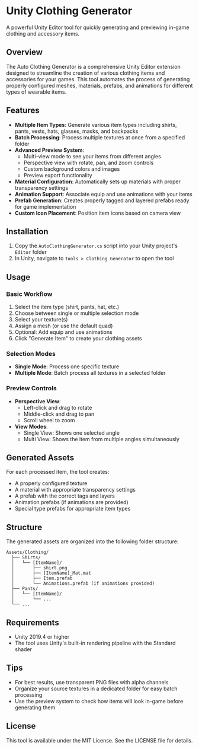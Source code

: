 # Unity Clothing Generator

A powerful Unity Editor tool for quickly generating and previewing in-game clothing and accessory items.

## Overview

The Auto Clothing Generator is a comprehensive Unity Editor extension designed to streamline the creation of various clothing items and accessories for your games. This tool automates the process of generating properly configured meshes, materials, prefabs, and animations for different types of wearable items.

## Features

- **Multiple Item Types**: Generate various item types including shirts, pants, vests, hats, glasses, masks, and backpacks
- **Batch Processing**: Process multiple textures at once from a specified folder
- **Advanced Preview System**: 
  - Multi-view mode to see your items from different angles
  - Perspective view with rotate, pan, and zoom controls
  - Custom background colors and images
  - Preview export functionality
- **Material Configuration**: Automatically sets up materials with proper transparency settings
- **Animation Support**: Associate equip and use animations with your items
- **Prefab Generation**: Creates properly tagged and layered prefabs ready for game implementation
- **Custom Icon Placement**: Position item icons based on camera view

## Installation

1. Copy the `AutoClothingGenerator.cs` script into your Unity project's `Editor` folder
2. In Unity, navigate to `Tools > Clothing Generator` to open the tool

## Usage

### Basic Workflow

1. Select the item type (shirt, pants, hat, etc.)
2. Choose between single or multiple selection mode
3. Select your texture(s)
4. Assign a mesh (or use the default quad)
5. Optional: Add equip and use animations
6. Click "Generate Item" to create your clothing assets

### Selection Modes

- **Single Mode**: Process one specific texture
- **Multiple Mode**: Batch process all textures in a selected folder

### Preview Controls

- **Perspective View**: 
  - Left-click and drag to rotate
  - Middle-click and drag to pan
  - Scroll wheel to zoom
- **View Modes**:
  - Single View: Shows one selected angle
  - Multi View: Shows the item from multiple angles simultaneously

## Generated Assets

For each processed item, the tool creates:
- A properly configured texture
- A material with appropriate transparency settings
- A prefab with the correct tags and layers
- Animation prefabs (if animations are provided)
- Special type prefabs for appropriate item types

## Structure

The generated assets are organized into the following folder structure:
```
Assets/Clothing/
  ├── Shirts/
  │   └── [ItemName]/
  │       ├── shirt.png
  │       ├── [ItemName]_Mat.mat
  │       ├── Item.prefab
  │       └── Animations.prefab (if animations provided)
  ├── Pants/
  │   └── [ItemName]/
  │       └── ...
  └── ...
```

## Requirements

- Unity 2019.4 or higher
- The tool uses Unity's built-in rendering pipeline with the Standard shader

## Tips

- For best results, use transparent PNG files with alpha channels
- Organize your source textures in a dedicated folder for easy batch processing
- Use the preview system to check how items will look in-game before generating them

## License

This tool is available under the MIT License. See the LICENSE file for details.
